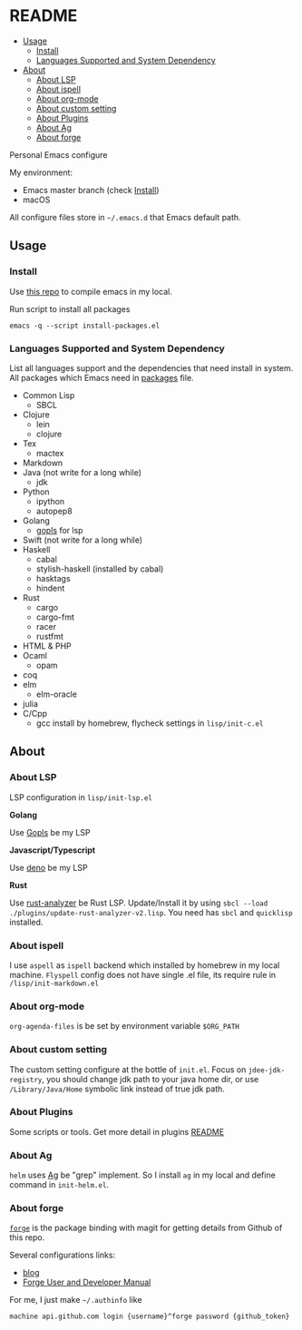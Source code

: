 # README

- [Usage](#usage)
  - [Install](#install)
  - [Languages Supported and System Dependency](#languages-supported-and-system-dependency)
- [About](#about)
  - [About LSP](#about-lsp)
  - [About ispell](#about-ispell)
  - [About org-mode](#about-orgmode)
  - [About custom setting](#about-custom-setting)
  - [About Plugins](#about-plugins)
  - [About Ag](#about-ag)
  - [About forge](#about-forge)
    
Personal Emacs configure 

My environment:

  * Emacs master branch (check [Install](#install))
  * macOS

All configure files store in `~/.emacs.d` that Emacs default path.

## Usage

### Install

Use [this repo](github.com/jimeh/build-emacs-for-macos.git) to compile emacs in my local.

Run script to install all packages 

`emacs -q --script install-packages.el`

### Languages Supported and System Dependency ###

List all languages support and the dependencies that need install in system. All packages which Emacs need in [packages](./packages) file.

+ Common Lisp
    - SBCL 
+ Clojure
    - lein
	- clojure
+ Tex
    - mactex
+ Markdown
+ Java (not write for a long while)
    - jdk
+ Python
	- ipython
	- autopep8
+ Golang
	- [gopls](https://github.com/golang/tools/tree/master/gopls) for lsp
+ Swift (not write for a long while)
+ Haskell
	- cabal
	- stylish-haskell (installed by cabal)
	- hasktags
	- hindent
+ Rust
	- cargo
	- cargo-fmt
	- racer
	- rustfmt
+ HTML & PHP
+ Ocaml
	- opam
+ coq 
+ elm
  - elm-oracle
+ julia
+ C/Cpp
  - gcc install by homebrew, flycheck settings in `lisp/init-c.el`
   
## About ##

### About LSP ###

LSP configuration in `lisp/init-lsp.el`

**Golang**

Use [Gopls](https://github.com/golang/tools/tree/master/gopls) be my LSP

**Javascript/Typescript**

Use [deno](https://deno.land/#installation) be my LSP

**Rust**

Use [rust-analyzer](https://github.com/rust-analyzer/rust-analyzer) be Rust LSP. Update/Install it by using `sbcl --load ./plugins/update-rust-analyzer-v2.lisp`. You need has `sbcl` and `quicklisp` installed.

### About ispell ###

I use `aspell` as `ispell` backend which installed by homebrew in my local machine. `Flyspell` config does not have single .el file, its require rule in `/lisp/init-markdown.el` 

### About org-mode ###

`org-agenda-files` is be set by environment variable `$ORG_PATH`

### About custom setting ###

The custom setting configure at the bottle of `init.el`. Focus on `jdee-jdk-registry`, you should change jdk path to your java home dir, or use `/Library/Java/Home` symbolic link instead of true jdk path.

### About Plugins ###

Some scripts or tools. Get more detail in plugins [README](./plugins/README.md)

### About Ag ###

`helm` uses [Ag](https://github.com/ggreer/the_silver_searcher) be "grep" implement. So I install `ag` in my local and define command in `init-helm.el`.

### About forge ###

<code>[forge](https://github.com/magit/forge)</code> is the package binding with magit for getting details from Github of this repo. 

Several configurations links:

- [blog](https://practical.li/spacemacs/source-control/forge-configuration.html)
- [Forge User and Developer Manual](https://magit.vc/manual/forge.html)

For me, I just make `~/.authinfo` like 

`machine api.github.com login {username}^forge password {github_token}`
